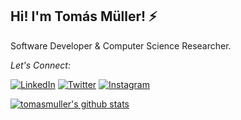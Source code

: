 ## Hi! I'm Tomás Müller! ⚡️

Software Developer & Computer Science Researcher.

_Let's Connect:_

<a href="https://www.linkedin.com/in/t0masmuller/" target="_blank"><img src="https://img.shields.io/badge/LinkedIn-%230077B5.svg?&style=flat-square&logo=linkedin&logoColor=white" alt="LinkedIn"></a>
<a href="https://twitter.com/tomasmuller" target="_blank"><img src="https://img.shields.io/badge/-Twitter-1da1f2?style=flat-square&labelColor=1da1f2&logo=twitter&logoColor=white" alt="Twitter"></a>
<a href="https://www.instagram.com/t0masmuller/" target="_blank"><img src="https://img.shields.io/badge/Instagram-%23E4405F.svg?&style=flat-square&logo=instagram&logoColor=white" alt="Instagram"></a>

[![tomasmuller's github stats](https://github-readme-stats.vercel.app/api?username=tomasmuller&count_private=true&hide=contribs,prs,issues&show_icons=true&theme=dracula)](https://github.com/tomasmuller)
